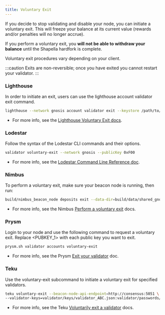 ```yaml
---
title: Voluntary Exit
---
```


If you decide to stop validating and disable your node, you can initiate a voluntary exit. This will freeze your balance at its current value (rewards and/or penalties will no longer accrue).

If you perform a voluntary exit, you **will not be able to withdraw your balance** until the Shapella hardfork is complete.

Voluntary exit procedures vary depending on your client.

:::caution
Exits are non-reversible; once you have exited you cannot restart your validator.
:::

### Lighthouse

In order to initiate an exit, users can use the lighthouse account validator exit command.

```bash
lighthouse --network gnosis account validator exit --keystore /path/to/keystore --beacon-node http://consensus:5052
```

* For more info, see the [Lighthouse Voluntary Exit docs](https://lighthouse-book.sigmaprime.io/voluntary-exit.html).


### Lodestar

Follow the syntax of the Lodestar CLI commands and their options.

```bash
validator voluntary-exit --network gnosis --publicKey 0xF00
```

* For more info, see the [Lodestar Command Line Reference doc](https://chainsafe.github.io/lodestar/reference/cli/#validator-voluntary-exit).


### Nimbus

To perform a voluntary exit, make sure your beacon node is running, then run:

```bash
build/nimbus_beacon_node deposits exit --data-dir=build/data/shared_gnosis_0 --validator=<VALIDATOR_PUBLIC_KEY>
```

* For more info, see the Nimbus [Perform a voluntary exit](https://nimbus.guide/voluntary-exit.html) docs.


### Prysm

Login to your node and use the following command to request a voluntary exit. Replace \<PUBKEY\_1> with each public key you want to exit.

```bash
prysm.sh validator accounts voluntary-exit
```

* For more info, see the Prysm [Exit your validator](https://docs.prylabs.network/docs/wallet/exiting-a-validator/) doc.

### Teku

Use the voluntary-exit subcommand to initiate a voluntary exit for specified validators.

```bash
teku voluntary-exit --beacon-node-api-endpoint=http://consensus:5051 \
--validator-keys=validator/keys/validator_ABC.json:validator/passwords/validator_ABC.txt
```

* For more info, see the Teku [Voluntarily exit a validator](https://docs.teku.consensys.net/en/latest/HowTo/Voluntary-Exit/) docs.
